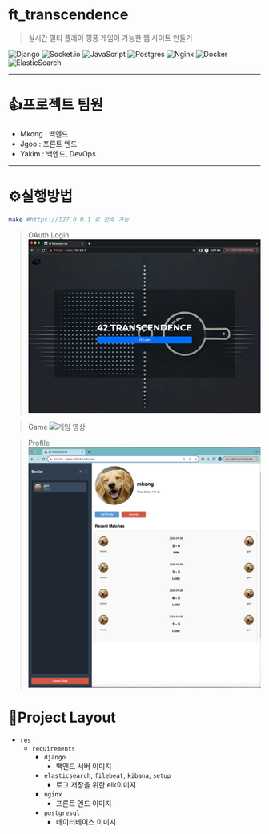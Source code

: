 # ft_transcendence
> 실시간 멀티 플레이 핑퐁 게임이 가능한 웹 사이트 만들기

![Django](https://img.shields.io/badge/django-%23092E20.svg?style=for-the-badge&logo=django&logoColor=white)
![Socket.io](https://img.shields.io/badge/Socket.io-black?style=for-the-badge&logo=socket.io&badgeColor=010101)
![JavaScript](https://img.shields.io/badge/javascript-%23323330.svg?style=for-the-badge&logo=javascript&logoColor=%23F7DF1E)
![Postgres](https://img.shields.io/badge/postgres-%23316192.svg?style=for-the-badge&logo=postgresql&logoColor=white)
![Nginx](https://img.shields.io/badge/nginx-%23009639.svg?style=for-the-badge&logo=nginx&logoColor=white)
![Docker](https://img.shields.io/badge/docker-%230db7ed.svg?style=for-the-badge&logo=docker&logoColor=white)
![ElasticSearch](https://img.shields.io/badge/-ElasticSearch-005571?style=for-the-badge&logo=elasticsearch)

---

# 👍프로젝트 팀원
- Mkong : 백엔드
- Jgoo : 프론트 엔드
- Yakim : 백엔드, DevOps

---

# ⚙️실행방법
```bash
make #https://127.0.0.1 로 접속 가능
```

> OAuth Login
![로그인 영상](../assets/transcendence_login.gif)

> Game
![게임 영상](../assets/transcendence_game.gif)

> Profile
![프로필](../assets/transcendence_profile.png)

> 

# 🚀Project Layout
- `res`
    - `requirements`
		- `django`
			- 백엔드 서버 이미지
		- `elasticsearch`, `filebeat`, `kibana`, `setup`
			- 로그 저장을 위한 elk이미지
		- `nginx`
			- 프론트 엔드 이미지
		- `postgresql`
			- 데이터베이스 이미지
